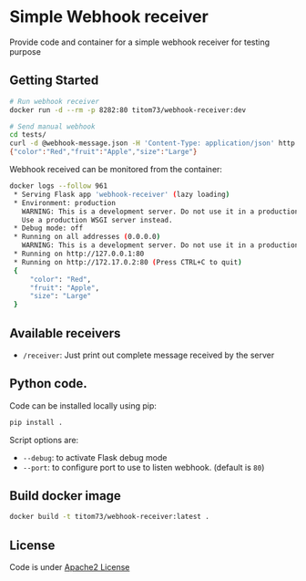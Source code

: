 # Simple Webhook receiver

Provide code and container for a simple webhook receiver for testing purpose

## Getting Started

```bash
# Run webhook receiver
docker run -d --rm -p 8282:80 titom73/webhook-receiver:dev

# Send manual webhook
cd tests/
curl -d @webhook-message.json -H 'Content-Type: application/json' http://localhost:8282/receiver
{"color":"Red","fruit":"Apple","size":"Large"}
```

Webhook received can be monitored from the container:

```bash
docker logs --follow 961
 * Serving Flask app 'webhook-receiver' (lazy loading)
 * Environment: production
   WARNING: This is a development server. Do not use it in a production deployment.
   Use a production WSGI server instead.
 * Debug mode: off
 * Running on all addresses (0.0.0.0)
   WARNING: This is a development server. Do not use it in a production deployment.
 * Running on http://127.0.0.1:80
 * Running on http://172.17.0.2:80 (Press CTRL+C to quit)
 {
     "color": "Red",
     "fruit": "Apple",
     "size": "Large"
 }
```

## Available receivers

- `/receiver`: Just print out complete message received by the server

## Python code.

Code can be installed locally using pip:

```bash
pip install .
```

Script options are:

- `--debug`: to activate Flask debug mode
- `--port`: to configure port to use to listen webhook. (default is `80`)

## Build docker image

```bash
docker build -t titom73/webhook-receiver:latest .
```

## License

Code is under [Apache2 License](./LICENSE)

